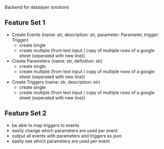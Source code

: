 Backend for datalayer solutions

## Feature Set 1
*   Create Events (name: str, description: str, parameter: Parameter, trigger: Trigger)
    *   create single
    *   create multiple (from text input / copy of multiple rows of a google sheet (seperated with new line))
*   Create Parameters (name: str, definition: str)
    *   create single
    *   create multiple (from text input / copy of multiple rows of a google sheet (seperated with new line))
*   Create Triggers (name: str, description: str)
    *   create single
    *   create multiple (from text input / copy of multiple rows of a google sheet (seperated with new line))

## Feature Set 2
*   be able to map triggers to events
*   easily change which parameters are used per event
*   output all events with parameters and triggers as json
*   easily see which parameters are used per event


